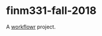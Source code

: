 # finm331-fall-2018

A [workflowr][] project.

[workflowr]: https://github.com/jdblischak/workflowr
